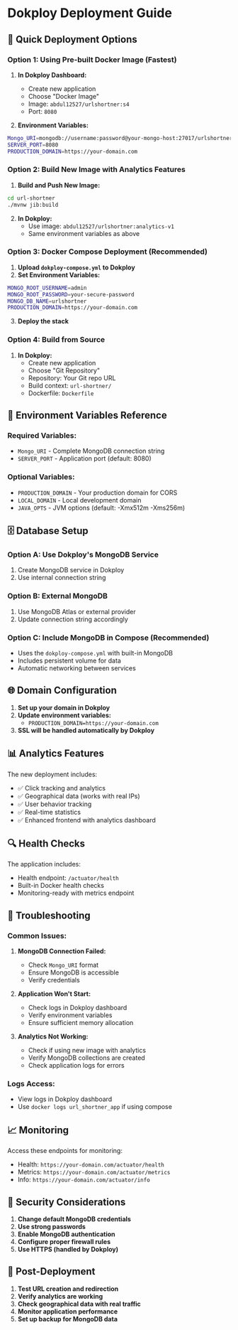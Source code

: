 # Dokploy Deployment Guide

## 🚀 Quick Deployment Options

### Option 1: Using Pre-built Docker Image (Fastest)

1. **In Dokploy Dashboard:**
   - Create new application
   - Choose "Docker Image"
   - Image: `abdul12527/urlshortner:s4`
   - Port: `8080`

2. **Environment Variables:**
```bash
Mongo_URI=mongodb://username:password@your-mongo-host:27017/urlshortner
SERVER_PORT=8080
PRODUCTION_DOMAIN=https://your-domain.com
```

### Option 2: Build New Image with Analytics Features

1. **Build and Push New Image:**
```bash
cd url-shortner
./mvnw jib:build
```

2. **In Dokploy:**
   - Use image: `abdul12527/urlshortner:analytics-v1`
   - Same environment variables as above

### Option 3: Docker Compose Deployment (Recommended)

1. **Upload `dokploy-compose.yml` to Dokploy**
2. **Set Environment Variables:**
```bash
MONGO_ROOT_USERNAME=admin
MONGO_ROOT_PASSWORD=your-secure-password
MONGO_DB_NAME=urlshortner
PRODUCTION_DOMAIN=https://your-domain.com
```

3. **Deploy the stack**

### Option 4: Build from Source

1. **In Dokploy:**
   - Create new application
   - Choose "Git Repository"
   - Repository: Your Git repo URL
   - Build context: `url-shortner/`
   - Dockerfile: `Dockerfile`

## 🔧 Environment Variables Reference

### Required Variables:
- `Mongo_URI` - Complete MongoDB connection string
- `SERVER_PORT` - Application port (default: 8080)

### Optional Variables:
- `PRODUCTION_DOMAIN` - Your production domain for CORS
- `LOCAL_DOMAIN` - Local development domain
- `JAVA_OPTS` - JVM options (default: -Xmx512m -Xms256m)

## 🗄️ Database Setup

### Option A: Use Dokploy's MongoDB Service
1. Create MongoDB service in Dokploy
2. Use internal connection string

### Option B: External MongoDB
1. Use MongoDB Atlas or external provider
2. Update connection string accordingly

### Option C: Include MongoDB in Compose (Recommended)
- Uses the `dokploy-compose.yml` with built-in MongoDB
- Includes persistent volume for data
- Automatic networking between services

## 🌐 Domain Configuration

1. **Set up your domain in Dokploy**
2. **Update environment variables:**
   - `PRODUCTION_DOMAIN=https://your-domain.com`
3. **SSL will be handled automatically by Dokploy**

## 📊 Analytics Features

The new deployment includes:
- ✅ Click tracking and analytics
- ✅ Geographical data (works with real IPs)
- ✅ User behavior tracking
- ✅ Real-time statistics
- ✅ Enhanced frontend with analytics dashboard

## 🔍 Health Checks

The application includes:
- Health endpoint: `/actuator/health`
- Built-in Docker health checks
- Monitoring-ready with metrics endpoint

## 🚨 Troubleshooting

### Common Issues:

1. **MongoDB Connection Failed:**
   - Check `Mongo_URI` format
   - Ensure MongoDB is accessible
   - Verify credentials

2. **Application Won't Start:**
   - Check logs in Dokploy dashboard
   - Verify environment variables
   - Ensure sufficient memory allocation

3. **Analytics Not Working:**
   - Check if using new image with analytics
   - Verify MongoDB collections are created
   - Check application logs for errors

### Logs Access:
- View logs in Dokploy dashboard
- Use `docker logs url_shortner_app` if using compose

## 📈 Monitoring

Access these endpoints for monitoring:
- Health: `https://your-domain.com/actuator/health`
- Metrics: `https://your-domain.com/actuator/metrics`
- Info: `https://your-domain.com/actuator/info`

## 🔐 Security Considerations

1. **Change default MongoDB credentials**
2. **Use strong passwords**
3. **Enable MongoDB authentication**
4. **Configure proper firewall rules**
5. **Use HTTPS (handled by Dokploy)**

## 📝 Post-Deployment

1. **Test URL creation and redirection**
2. **Verify analytics are working**
3. **Check geographical data with real traffic**
4. **Monitor application performance**
5. **Set up backup for MongoDB data**